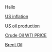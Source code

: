 Hallo

[US inflation](https://www.usinflationcalculator.com/inflation/historical-inflation-rates/)

[US oil production](https://www.eia.gov/dnav/pet/pet_sum_snd_a_ep00_mbbl_m_cur.htm)

[Crude Oil WTI PRICE](https://alfred.stlouisfed.org/series/downloaddata?seid=DCOILWTICO)

[Brent Oil](https://alfred.stlouisfed.org/series/downloaddata?seid=DCOILBRENTEU)
